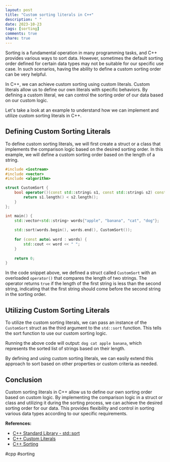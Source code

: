 ```yaml
---
layout: post
title: "Custom sorting literals in C++"
description: " "
date: 2023-10-23
tags: [sorting]
comments: true
share: true
---
```


Sorting is a fundamental operation in many programming tasks, and C++ provides various ways to sort data. However, sometimes the default sorting order defined for certain data types may not be suitable for our specific use case. In such scenarios, having the ability to define a custom sorting order can be very helpful.

In C++, we can achieve custom sorting using custom literals. Custom literals allow us to define our own literals with specific behaviors. By defining a custom literal, we can control the sorting order of our data based on our custom logic.

Let's take a look at an example to understand how we can implement and utilize custom sorting literals in C++.

## Defining Custom Sorting Literals

To define custom sorting literals, we will first create a struct or a class that implements the comparison logic based on the desired sorting order. In this example, we will define a custom sorting order based on the length of a string.

```cpp
#include <iostream>
#include <vector>
#include <algorithm>

struct CustomSort {
    bool operator()(const std::string& s1, const std::string& s2) const {
        return s1.length() < s2.length();
    }
};

int main() {
    std::vector<std::string> words{"apple", "banana", "cat", "dog"};
    
    std::sort(words.begin(), words.end(), CustomSort());
    
    for (const auto& word : words) {
        std::cout << word << " ";
    }
    
    return 0;
}
```

In the code snippet above, we defined a struct called `CustomSort` with an overloaded `operator()` that compares the length of two strings. The operator returns `true` if the length of the first string is less than the second string, indicating that the first string should come before the second string in the sorting order.

## Utilizing Custom Sorting Literals

To utilize the custom sorting literals, we can pass an instance of the `CustomSort` struct as the third argument to the `std::sort` function. This tells the sort function to use our custom sorting logic.

Running the above code will output: `dog cat apple banana`, which represents the sorted list of strings based on their length.

By defining and using custom sorting literals, we can easily extend this approach to sort based on other properties or custom criteria as needed.

## Conclusion

Custom sorting literals in C++ allow us to define our own sorting order based on custom logic. By implementing the comparison logic in a struct or class and utilizing it during the sorting process, we can achieve the desired sorting order for our data. This provides flexibility and control in sorting various data types according to our specific requirements.

**References:**
- [C++ Standard Library - std::sort](https://en.cppreference.com/w/cpp/algorithm/sort)
- [C++ Custom Literals](https://en.cppreference.com/w/cpp/language/user_literal) 
- [C++ Sorting](https://en.cppreference.com/w/cpp/algorithm/sort) 

#cpp #sorting
